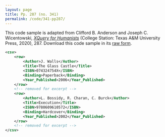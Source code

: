 ```yaml
---
layout: page
title: Pp. 287 (no. 341)
permalink: /code/341-pp287/
---
```


This code sample is adapted from Clifford B. Anderson and Joseph C. Wicentowski, 
[_XQuery for Humanists_](/) (College Station: Texas A&M University Press, 2020), 287. 
Download this code sample in its [raw form](/code/341-pp287/341-pp287.xml).

```xml
<csv>
    <row>
        <Author>J. Walls</Author>
        <Title>The Glass Castle</Title>
        <ISBN>074324754X</ISBN>
        <Binding>Paperback</Binding>
        <Year_Published>2006</Year_Published>
    </row>
    <!-- removed for excerpt -->
    <row>
        <Author>L. Bossidy, R. Charan, C. Burck</Author>
        <Title>Execution</Title>
        <ISBN>9780609610572</ISBN>
        <Binding>Hardcover</Binding>
        <Year_Published>2002</Year_Published>
    </row>
    <!-- removed for excerpt -->
</csv>
```  
